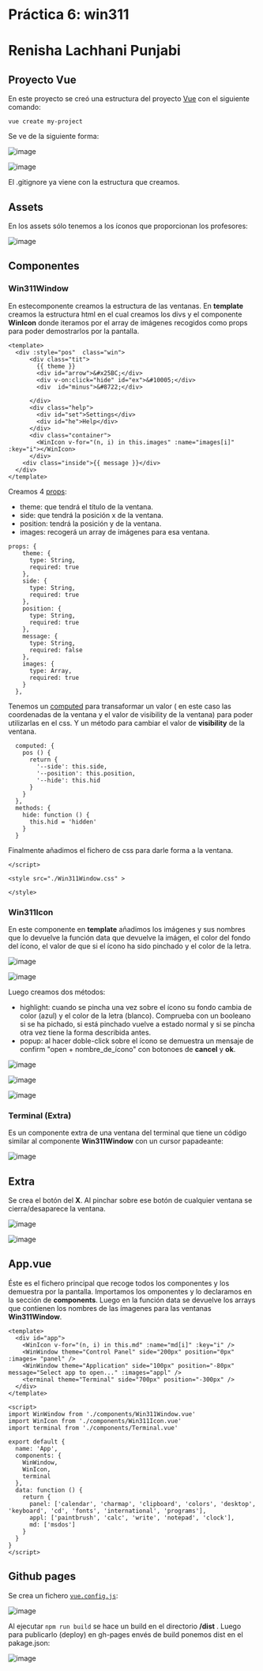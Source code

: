 # Práctica 6: win311

# Renisha Lachhani Punjabi

## Proyecto Vue

En este proyecto se creó una estructura del proyecto [Vue](https://cli.vuejs.org/) con el siguiente comando:
```
vue create my-project
```
Se ve de la siguiente forma: 

![image](https://user-images.githubusercontent.com/43814161/81832865-e884a080-9536-11ea-842c-5c19ab59f7ba.png)

![image](https://user-images.githubusercontent.com/43814161/81832929-fd613400-9536-11ea-9bfa-ce44299e45a5.png)

El .gitignore ya viene con la estructura que creamos.

## Assets

En los assets sólo tenemos a los íconos que proporcionan los profesores:

![image](https://user-images.githubusercontent.com/43814161/81833196-53ce7280-9537-11ea-91f7-8ca81e1d75c5.png)

## Componentes

### Win311Window

En estecomponente creamos la estructura de las ventanas. En **template**  creamos la estructura html en el cual creamos los divs y el componente **WinIcon** donde iteramos por el array de imágenes recogidos como props para poder demostrarlos por la pantalla.
```
<template>
  <div :style="pos"  class="win">
      <div class="tit">
        {{ theme }}
        <div id="arrow">&#x25BC;</div>
        <div v-on:click="hide" id="ex">&#10005;</div>
        <div  id="minus">&#8722;</div>

      </div>
      <div class="help">
        <div id="set">Settings</div>
        <div id="he">Help</div>
      </div>
      <div class="container">
        <WinIcon v-for="(n, i) in this.images" :name="images[i]" :key="i"></WinIcon>
      </div>
    <div class="inside">{{ message }}</div>
  </div>
</template>
```

Creamos 4 [props](https://vuejs.org/v2/guide/components-props.html):
- theme: que tendrá el título de la ventana.
- side: que tendrá la posición x de la ventana.
- position: tendrá la posición y de la ventana.
- images: recogerá un array de imágenes para esa ventana.

```
props: {
    theme: {
      type: String,
      required: true
    },
    side: {
      type: String,
      required: true
    },
    position: {
      type: String,
      required: true
    },
    message: {
      type: String,
      required: false
    },
    images: {
      type: Array,
      required: true
    }
  },
  ```
  
  Tenemos un [computed](https://www.telerik.com/blogs/passing-variables-to-css-on-a-vue-component) para transaformar un valor ( en este caso las coordenadas de la ventana y el valor de visibility de la ventana) para poder utilizarlas en el css. Y un método para cambiar el valor de **visibility** de la ventana.
  
```
  computed: {
    pos () {
      return {
        '--side': this.side,
        '--position': this.position,
        '--hide': this.hid
      }
    }
  },
  methods: {
    hide: function () {
      this.hid = 'hidden'
    }
  }
  ```
  
 Finalmente añadimos el fichero de css para darle forma a la ventana.
 
```
</script>

<style src="./Win311Window.css" >

</style>
```

### Win311Icon

En este componente en **template** añadimos los imágenes y sus nombres que lo devuelve la función data que devuelve la imágen, el color del fondo del ícono, el valor de que si el ícono ha sido pinchado y el color de la letra. 

![image](https://user-images.githubusercontent.com/43814161/81836229-17047a80-953b-11ea-9dab-8a6bc6716a79.png)

![image](https://user-images.githubusercontent.com/43814161/81836794-e113c600-953b-11ea-8f82-8cfc999df658.png)

Luego creamos dos métodos:

- highlight: cuando se pincha una vez sobre el ícono su fondo cambia de color (azul) y el color de la letra (blanco). Comprueba con un booleano si se ha pichado, si está pinchado vuelve a estado normal y si se pincha otra vez tiene la forma describida antes.
- popup: al hacer doble-click sobre el ícono se demuestra un mensaje de confirm "open + nombre_de_ícono" con botonoes de **cancel** y **ok**.

![image](https://user-images.githubusercontent.com/43814161/81836870-f688f000-953b-11ea-960a-86afa9c520a2.png)

![image](https://user-images.githubusercontent.com/43814161/81836934-07d1fc80-953c-11ea-853a-bc752330240f.png)

![image](https://user-images.githubusercontent.com/43814161/81836957-128c9180-953c-11ea-991a-d0327405d0c7.png)


### Terminal (Extra)

Es un componente extra de una ventana del terminal que tiene un código similar al componente **Win311Window** con un cursor papadeante:

![image](https://user-images.githubusercontent.com/43814161/81837319-9ba3c880-953c-11ea-91d6-16621009da75.png)

## Extra

Se crea el botón del **X**. Al pinchar sobre ese botón de cualquier ventana se cierra/desaparece la ventana.

![image](https://user-images.githubusercontent.com/43814161/81837506-df96cd80-953c-11ea-942e-3fab8361362b.png)

![image](https://user-images.githubusercontent.com/43814161/81837576-ef161680-953c-11ea-84b1-10df5b473aa1.png)


## App.vue

Éste es el fichero principal que recoge todos los componentes y los demuestra por la pantalla. Importamos los omponentes y lo declaramos en la sección de **components**. Luego en la función data se devuelve los arrays que contienen los nombres de las ímagenes para las ventanas **Win311Window**.

```
<template>
  <div id="app">
    <WinIcon v-for="(n, i) in this.md" :name="md[i]" :key="i" />
    <WinWindow theme="Control Panel" side="200px" position="0px" :images= "panel" />
    <WinWindow theme="Application" side="100px" position="-80px" message="Select app to open..." :images="appl" />
    <terminal theme="Terminal" side="700px" position="-300px" />
  </div>
</template>

<script>
import WinWindow from './components/Win311Window.vue'
import WinIcon from './components/Win311Icon.vue'
import terminal from './components/Terminal.vue'

export default {
  name: 'App',
  components: {
    WinWindow,
    WinIcon,
    terminal
  },
  data: function () {
    return {
      panel: ['calendar', 'charmap', 'clipboard', 'colors', 'desktop', 'keyboard', 'cd', 'fonts', 'international', 'programs'],
      appl: ['paintbrush', 'calc', 'write', 'notepad', 'clock'],
      md: ['msdos']
    }
  }
}
</script>
```

## Github pages 

Se crea un fichero [``vue.config.js``](https://cli.vuejs.org/guide/deployment.html#github-pages):

![image](https://user-images.githubusercontent.com/43814161/81837906-5a5fe880-953d-11ea-8582-5567e587ff97.png)

Al ejecutar ``npm run build`` se hace un build en el directorio **/dist** . Luego para publicarlo (deploy) en gh-pages envés de build ponemos dist en el pakage.json:

![image](https://user-images.githubusercontent.com/43814161/81838170-b0349080-953d-11ea-8818-d3c63d9c3c64.png)





